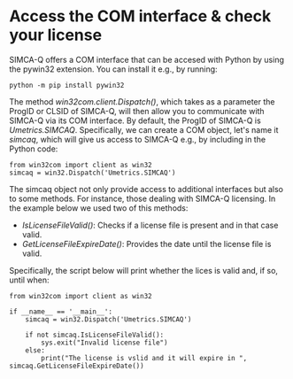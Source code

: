# Access the COM interface & check your license

SIMCA-Q offers a COM interface that can be accesed with Python by using the pywin32 extension. You can install it e.g., by running:
```
python -m pip install pywin32
```

The method *win32com.client.Dispatch()*, which takes as a parameter the ProgID or CLSID of SIMCA-Q, will then allow you to communicate with SIMCA-Q via its COM interface. By default, the ProgID of SIMCA-Q is *Umetrics.SIMCAQ*. Specifically, we can create a COM object, let's name it *simcaq*, which will give us access to SIMCA-Q e.g., by including in the Python code:
```
from win32com import client as win32
simcaq = win32.Dispatch('Umetrics.SIMCAQ')
```

The simcaq object not only provide access to additional interfaces but also to some methods. For instance, those dealing with SIMCA-Q licensing. In the example below we used two of this methods:
- *IsLicenseFileValid()*: Checks if a license file is present and in that case valid. 
- *GetLicenseFileExpireDate()*: Provides the date until the license file is valid.

Specifically, the script below will print whether the lices is valid and, if so, until when:
```
from win32com import client as win32

if __name__ == '__main__':
    simcaq = win32.Dispatch('Umetrics.SIMCAQ')

    if not simcaq.IsLicenseFileValid():
        sys.exit("Invalid license file")
    else:
        print("The license is vslid and it will expire in ", simcaq.GetLicenseFileExpireDate())
```


